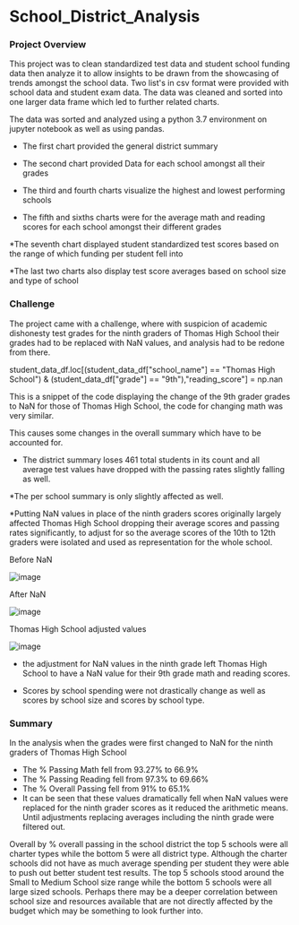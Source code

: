 # School_District_Analysis

### Project Overview 

This project was to clean standardized test data and student school funding data then analyze it to allow insights to be drawn from the showcasing of trends amongst the school data. Two list's in csv format were provided with school data and student exam data. The data was cleaned and sorted into one larger data frame which led to further related charts.

The data was sorted and analyzed using a python 3.7 environment on jupyter notebook as well as using pandas.

* The first chart provided the general district summary

* The second chart provided Data for each school amongst all their grades 

* The third and fourth charts visualize the highest and lowest performing schools

* The fifth and sixths charts were for the average math and reading scores for each school amongst their different grades

*The seventh chart displayed student standardized test scores based on the range of which funding per student fell into

*The last two charts also display test score averages based on school size and type of school

### Challenge

The project came with a challenge, where with suspicion of academic dishonesty test grades for the ninth graders of Thomas High School their grades had to be replaced with NaN values, and analysis had to be redone from there.

student_data_df.loc[(student_data_df["school_name"] == "Thomas High School") 
                    & (student_data_df["grade"] == "9th"),"reading_score"] = np.nan

This is a snippet of the code displaying the change of the 9th grader grades to NaN for those of Thomas High School, the code for changing math was very similar.

This causes some changes in the overall summary which have to be accounted for. 

* The district summary loses 461 total students in its count and all average test values have dropped with the passing rates slightly falling as well.

*The per school summary is only slightly affected as well. 

*Putting NaN values in place of the ninth graders scores originally largely affected Thomas High School dropping their average scores and passing rates significantly, to adjust for so the average scores of the 10th to 12th graders were isolated and used as representation for the whole school.

Before NaN 

![image](https://user-images.githubusercontent.com/85713568/136753522-c83729be-bc45-465c-92a9-9d9ce51b41ba.png)


After NaN

![image](https://user-images.githubusercontent.com/85713568/136753618-727557f2-e82f-4993-8a0a-1e6343703772.png)

Thomas High School adjusted values 

![image](https://user-images.githubusercontent.com/85713568/136753664-cf5593d5-ffbe-496d-9786-1a7080642dbc.png)



* the adjustment for NaN values in the ninth grade left Thomas High School to have a NaN value for their 9th grade math and reading scores. 

* Scores by school spending were not drastically change as well as scores by school size and scores by school type.


### Summary 

In the analysis when the grades were first changed to NaN for the ninth graders of Thomas High School

* The % Passing Math fell from 93.27% to 66.9% 
* The % Passing Reading fell from 97.3% to 69.66%  
* The % Overall Passing fell from 91% to 65.1% 
* It can be seen that these values dramatically fell when NaN values were replaced for the ninth grader scores as it reduced the arithmetic means. Until adjustments replacing averages including the ninth grade were filtered out. 

Overall by % overall passing in the school district the top 5 schools were all charter types while the bottom 5 were all district type. Although the charter schools did not have as much average spending per student they were able to push out better student test results. The top 5 schools stood around the Small to Medium School size range while the bottom 5 schools were all large sized schools. Perhaps there may be a deeper correlation between school size and resources available that are not directly affected by the budget which may be something to look further into.


 


